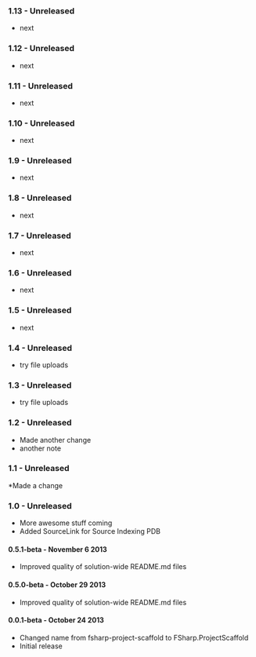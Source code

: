 ### 1.13 - Unreleased

* next

### 1.12 - Unreleased

* next

### 1.11 - Unreleased

* next

### 1.10 - Unreleased

* next

### 1.9 - Unreleased

* next

### 1.8 - Unreleased

* next

### 1.7 - Unreleased

* next

### 1.6 - Unreleased

* next

### 1.5 - Unreleased

* next

### 1.4 - Unreleased

* try file uploads

### 1.3 - Unreleased

* try file uploads

### 1.2 - Unreleased

* Made another change
* another note

### 1.1 - Unreleased

*Made a change

### 1.0 - Unreleased
* More awesome stuff coming
* Added SourceLink for Source Indexing PDB

#### 0.5.1-beta - November 6 2013
* Improved quality of solution-wide README.md files
 
#### 0.5.0-beta - October 29 2013
* Improved quality of solution-wide README.md files

#### 0.0.1-beta - October 24 2013
* Changed name from fsharp-project-scaffold to FSharp.ProjectScaffold
* Initial release
